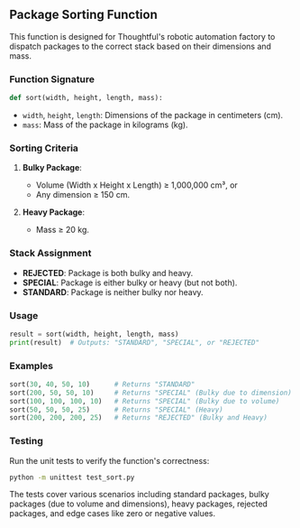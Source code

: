 ## Package Sorting Function

This function is designed for Thoughtful's robotic automation factory to dispatch packages to the correct stack based on their dimensions and mass.

### Function Signature

```python
def sort(width, height, length, mass):
```

- `width`, `height`, `length`: Dimensions of the package in centimeters (cm).
- `mass`: Mass of the package in kilograms (kg).

### Sorting Criteria

1. **Bulky Package**:
   - Volume (Width x Height x Length) ≥ 1,000,000 cm³, or
   - Any dimension ≥ 150 cm.

2. **Heavy Package**:
   - Mass ≥ 20 kg.

### Stack Assignment

- **REJECTED**: Package is both bulky and heavy.
- **SPECIAL**: Package is either bulky or heavy (but not both).
- **STANDARD**: Package is neither bulky nor heavy.

### Usage

```python
result = sort(width, height, length, mass)
print(result)  # Outputs: "STANDARD", "SPECIAL", or "REJECTED"
```

### Examples

```python
sort(30, 40, 50, 10)      # Returns "STANDARD"
sort(200, 50, 50, 10)     # Returns "SPECIAL" (Bulky due to dimension)
sort(100, 100, 100, 10)   # Returns "SPECIAL" (Bulky due to volume)
sort(50, 50, 50, 25)      # Returns "SPECIAL" (Heavy)
sort(200, 200, 200, 25)   # Returns "REJECTED" (Bulky and Heavy)
```

### Testing

Run the unit tests to verify the function's correctness:

```bash
python -m unittest test_sort.py
```

The tests cover various scenarios including standard packages, bulky packages (due to volume and dimensions), heavy packages, rejected packages, and edge cases like zero or negative values.